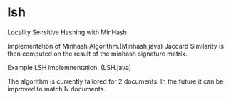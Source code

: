 # lsh
Locality Sensitive Hashing with MinHash

Implementation of Minhash Algorithm.(Minhash.java) 
Jaccard Similarity is then computed on the result of the minhash signature matrix.

Example LSH implemnentation. (LSH.java)

The algorithm is currently tailored for 2 documents. In the future it can be improved to match N documents.
